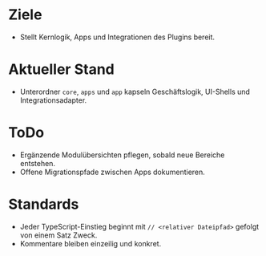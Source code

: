 # Ziele
- Stellt Kernlogik, Apps und Integrationen des Plugins bereit.

# Aktueller Stand
- Unterordner `core`, `apps` und `app` kapseln Geschäftslogik, UI-Shells und Integrationsadapter.

# ToDo
- Ergänzende Modulübersichten pflegen, sobald neue Bereiche entstehen.
- Offene Migrationspfade zwischen Apps dokumentieren.

# Standards
- Jeder TypeScript-Einstieg beginnt mit `// <relativer Dateipfad>` gefolgt von einem Satz Zweck.
- Kommentare bleiben einzeilig und konkret.
